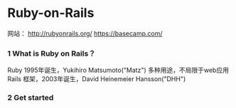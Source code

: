 # Ruby-on-Rails   
网站： http://rubyonrails.org/      https://basecamp.com/     

###  1 What is Ruby on Rails？
Ruby 1995年诞生，Yukihiro Matsumoto("Matz") 多种用途，不局限于web应用    
Rails 框架，2003年诞生，David Heinemeier Hansson("DHH")     

###  2 Get started   


